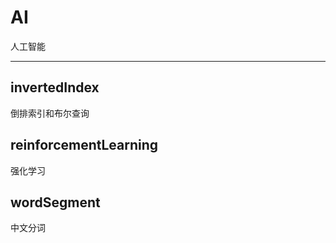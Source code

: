 ﻿# AI
人工智能

------------

## invertedIndex
倒排索引和布尔查询

## reinforcementLearning
强化学习

## wordSegment
中文分词

